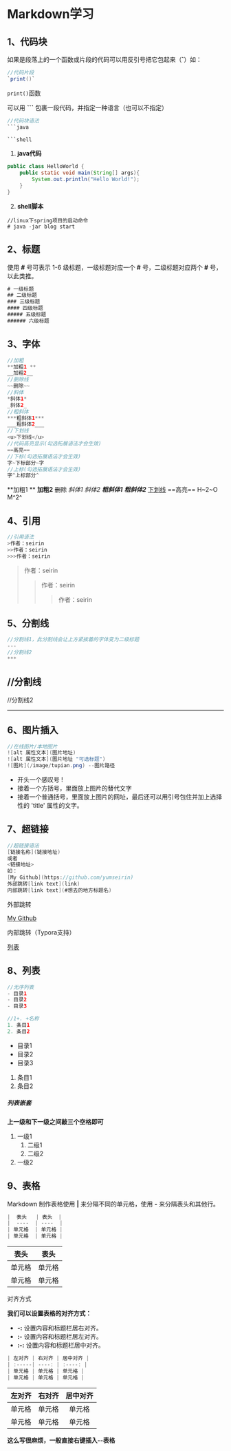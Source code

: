 # Markdown学习

## 1、代码块

如果是段落上的一个函数或片段的代码可以用反引号把它包起来（**`**）如：

```java
//代码片段
`print()`
```

`print()`函数

可以用 **```** 包裹一段代码，并指定一种语言（也可以不指定）

```java
//代码块语法
​```java

​```shell
```

1. **java代码**

```java
public class HelloWorld {
    public static void main(String[] args){
        System.out.println("Hello World!");
    }
}
```

2. **shell脚本**

```shell
//linux下spring项目的启动命令
# java -jar blog start
```



## 2、标题

使用 **#** 号可表示 1-6 级标题，一级标题对应一个 **#** 号，二级标题对应两个 **#** 号，以此类推。

```java
# 一级标题
## 二级标题
### 三级标题
#### 四级标题
##### 五级标题
###### 六级标题
```



## 3、字体

```java
//加粗
**加粗1 **
__加粗2__
//删除线
~~删除~~
//斜体
*斜体1*
_斜体2_
//粗斜体
***粗斜体1***
___粗斜体2___
//下划线
<u>下划线</u>
//代码高亮显示(勾选拓展语法才会生效)
==高亮==
//下标(勾选拓展语法才会生效)
字~下标部分~字
//上标(勾选拓展语法才会生效)
字^上标部分^
```

**加粗1 **
__加粗2__
~~删除~~
*斜体1*
_斜体2_
***粗斜体1***
___粗斜体2___
<u>下划线</u>
==高亮==
H~2~O
M^2^



## 4、引用

```java
//引用语法
>作者：seirin
>>作者：seirin
>>>作者：seirin
```

>作者：seirin
>>作者：seirin
>>
>>>作者：seirin



## 5、分割线

```java
//分割线1，此分割线会让上方紧挨着的字体变为二级标题
---
//分割线2
***
```

//分割线
---
//分割线2

***



## 6、图片插入

```java
//在线图片/本地图片
![alt 属性文本](图片地址)
![alt 属性文本](图片地址 "可选标题")
![图片](/image/tupian.png) --图片路径
```

- 开头一个感叹号 !
- 接着一个方括号，里面放上图片的替代文字
- 接着一个普通括号，里面放上图片的网址，最后还可以用引号包住并加上选择性的 'title' 属性的文字。



## 7、超链接

```java
//超链接语法
[链接名称](链接地址)
或者
<链接地址>
如：
[My Github](https://github.com/yumseirin)
外部跳转[link text](link)
内部跳转[link text](#想去的地方标题名)
```

外部跳转

[My Github](https://github.com/yumseirin)

内部跳转（Typora支持）

[列表](#8、列表)


## 8、列表

```Java
//无序列表
- 目录1
- 目录2
- 目录3

//1+. +名称
1. 条目1
2. 条目2
```

- 目录1
- 目录2
- 目录3

1. 条目1
2. 条目2

##### 列表嵌套

**上一级和下一级之间敲三个空格即可**

1. 一级1   
   1. 二级1
   2. 二级2
2. 一级2

## 9、表格

Markdown 制作表格使用 **|** 来分隔不同的单元格，使用 **-** 来分隔表头和其他行。

```java 
|  表头   | 表头  |
|  ----  | ----  |
| 单元格  | 单元格 |
| 单元格  | 单元格 |
```

| 表头   | 表头   |
| ------ | ------ |
| 单元格 | 单元格 |
| 单元格 | 单元格 |

对齐方式

**我们可以设置表格的对齐方式：**

- **-:** 设置内容和标题栏居右对齐。
- **:-** 设置内容和标题栏居左对齐。
- **:-:** 设置内容和标题栏居中对齐。

```java
| 左对齐 | 右对齐 | 居中对齐 |
| :-----| ----: | :----: |
| 单元格 | 单元格 | 单元格 |
| 单元格 | 单元格 | 单元格 |
```

| 左对齐 | 右对齐 | 居中对齐 |
| :----- | -----: | :------: |
| 单元格 | 单元格 |  单元格  |
| 单元格 | 单元格 |  单元格  |

**这么写很麻烦，一般直接右键插入--表格**

